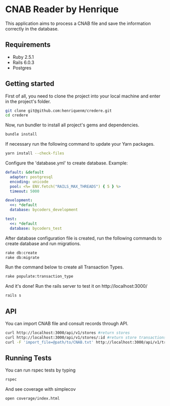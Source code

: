 # CNAB Reader by Henrique

This application aims to process a CNAB file and save the information correctly in the database.

## Requirements
  - Ruby 2.5.1
  - Rails 6.0.3
  - Postgres

## Getting started

First of all, you need to clone the project into your local machine and enter in the project's folder.

```bash
git clone git@github.com:henriquenm/credere.git
cd credere
```

Now, run bundler to install all project's gems and dependencies.

```bash
bundle install
```

If necessary run the following command to update your Yarn packages.

```bash
yarn install --check-files
```

Configure the 'database.yml' to create database. Example:

```yml
default: &default
  adapter: postgresql
  encoding: unicode
  pool: <%= ENV.fetch("RAILS_MAX_THREADS") { 5 } %>
  timeout: 5000

development:
  <<: *default
  database: bycoders_development

test:
  <<: *default
  database: bycoders_test
```

After database configuration file is created, run the following commands to create database and run migrations.

```bash
rake db:create
rake db:migrate
```

Run the command below to create all Transaction Types.

```bash
rake populate:transaction_type
```

And it's done! Run the rails server to test it on http://localhost:3000/

```bash
rails s
```

## API

You can import CNAB file and consult records through API.

```bash
curl http://localhost:3000/api/v1/stores #return stores
curl http://localhost:3000/api/v1/stores/:id #return store transactions
curl -F 'import_file=@path/to/CNAB.txt' http://localhost:3000/api/v1/transactions/import #import CNAB file and return stores
```

## Running Tests

You can run rspec tests by typing

```bash
rspec
```

And see coverage with simplecov

```bash
open coverage/index.html
```
